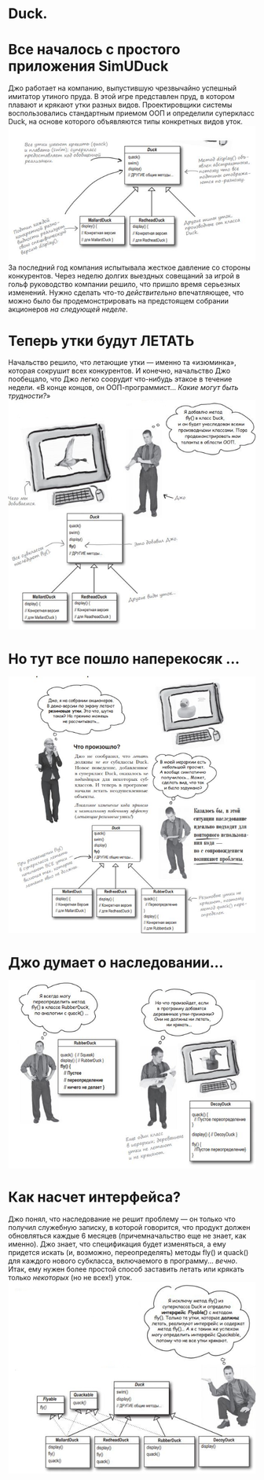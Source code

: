 # Duck.
# Все началось с простого приложения SimUDuck
Джо работает на компанию, выпустившую чрезвычайно успешный имитатор утиного пруда. В этой игре представлен пруд, в котором плавают и крякают утки разных видов. Проектировщики системы воспользовались стандартным приемом ООП и определили суперкласс Duck, на основе которого объявляются типы конкретных видов уток.
![kartinka](https://github.com/Alesha0808/Duck./blob/master/%D0%A1%D0%BD%D0%B8%D0%BC%D0%BE%D0%BA.JPG?raw=true)
За последний год компания испытывала жесткое давление со стороны конкурентов. Через неделю долгих выездных совещаний за игрой в гольф руководство компании решило, что пришло время серьезных изменений. Нужно сделать что-то _действительно_ впечатляющее, что можно было бы продемонстрировать на предстоящем собрании акционеров _на следующей неделе_.
# Теперь утки будут ЛЕТАТЬ
Начальство решило, что летающие утки — именно та «изюминка», которая сокрушит всех конкурентов. И конечно, начальство Джо пообещало, что Джо легко соорудит что-нибудь этакое в течение недели. «В конце концов, он ООП-программист... _Какие могут быть трудности?_»
![kartinka](https://github.com/Alesha0808/Duck./blob/master/%D0%A1%D0%BD%D0%B8%D0%BC%D0%BE%D0%BA1.JPG?raw=true)
# Но тут все пошло наперекосяк ...
![kartinka](https://github.com/Alesha0808/Duck./blob/master/%D0%A1%D0%BD%D0%B8%D0%BC%D0%BE%D0%BA3.JPG?raw=true)
# Джо думает о наследовании...
![kartinka](https://github.com/Alesha0808/Duck./blob/master/%D0%A1%D0%BD%D0%B8%D0%BC%D0%BE%D0%BA4.JPG?raw=true)
# Как насчет интерфейса?
Джо понял, что наследование не решит проблему — он только что получил служебную записку, в которой говорится, что продукт должен обновляться каждые 6 месяцев (причемначальство еще не знает, как именно). Джо знает, что спецификация будет изменяться, а ему придется искать (и, возможно, переопределять) методы fly() и quack() для каждого нового субкласса, включаемого в программу... _вечно_.
Итак, ему нужен более простой способ заставить летать или крякать только _некоторых_ (но не всех!) уток.
![kartinka](https://github.com/Alesha0808/Duck./blob/master/%D0%A1%D0%BD%D0%B8%D0%BC%D0%BE%D0%BA5.JPG?raw=true)
